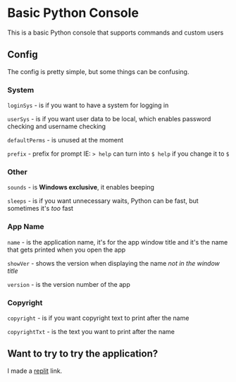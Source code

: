 # Basic Python Console
This is a basic Python console that supports commands and custom users

## Config
The config is pretty simple, but some things can be confusing.

### System

`loginSys` - is if you want to have a system for logging in

`userSys` - is if you want user data to be local, which enables password checking and username checking

`defaultPerms` - is unused at the moment

`prefix` - prefix for prompt IE: `> help` can turn into `$ help` if you change it to `$`

### Other

`sounds` - is **Windows exclusive**, it enables beeping

`sleeps` - is if you want unnecessary waits, Python can be fast, but sometimes it's *too* fast

### App Name

`name` - is the application name, it's for the app window title and it's the name that gets printed when you open the app

`showVer` - shows the version when displaying the name *not in the window title*

`version` - is the version number of the app

### Copyright

`copyright` - is if you want copyright text to print after the name

`copyrightTxt` - is the text you want to print after the name


## Want to try to try the application?
I made a [replit](https://replit.com/@Cheese-Curd/Basic-Python-Console-1?v=1) link.
